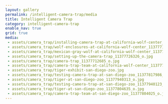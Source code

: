 ```yaml
---
layout: gallery
permalink: /intelligent-camera-trap/media
title: Intelligent Camera Trap
category: intelligent-camera-trap
enable_nav: true
grid: true
media: 
 - assets/camera_trap/installing-camera-trap-at-california-wolf-center_11377727726_o.jpg
 - assets/camera_trap/wolf-enclosures-at-california-wolf-center_11377714345_o.jpg
 - assets/camera_trap/mexican-gray-wolf-at-california-wolf-center_11377714005_o.jpg
 - assets/camera_trap/setting-up-the-camera-trap_11377726326_o.jpg
 - assets/camera_trap/camera-trap_11377712685_o.jpg
 - assets/camera_trap/camera-trap-team-at-california-wolf-center_11377712165_o.jpg
 - assets/camera_trap/tiger-exhibit-san-diego-zoo.jpg
 - assets/camera_trap/testing-camera-trap-at-san-diego-zoo_11377817986_o.jpg
 - assets/camera_trap/tiger-at-san-diego-zoo_11377940313_o.jpg
 - assets/camera_trap/testing-camera-trap-at-san-diego-zoo_11377940123_o.jpg
 - assets/camera_trap/tiger-at-san-diego-zoo_11377804635_o.jpg
 - assets/camera_trap/camera-trap-team-at-san-diego-zoo_11377804025_o.jpg
---
```


